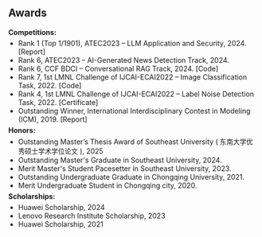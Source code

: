 ## Awards

<div style="margin:0 0 5px;">
  <h4 style="display:inline; margin:0 10px 0 0;">Competitions:</h4>
</div>
<ul style="margin:0 0 5px; padding-left:20px;">
  <li><autocolor>Rank 1 (Top 1/1901), ATEC2023 – LLM Application and Security, 2024. [<a href="https://tech.cnr.cn/techph/20240423/t20240423_526677850.shtml" style="text-decoration: none;">Report</a>]</autocolor></li>
  <li><autocolor>Rank 6, ATEC2023 – AI-Generated News Detection Track, 2024.</autocolor></li>
  <li><autocolor>Rank 6, CCF BDCI – Conversational RAG Track, 2024. [<a href="https://github.com/wu-dd/BDCI-Solution" style="text-decoration: none;">Code</a>]</autocolor></li>
  <li><autocolor>Rank 7, 1st LMNL Challenge of IJCAI-ECAI2022 – Image Classification Task, 2022. [<a href="https://github.com/wu-dd/LMNL" style="text-decoration: none;">Code</a>]</autocolor></li>
  <li><autocolor>Rank 4, 1st LMNL Challenge of IJCAI-ECAI2022 – Label Noise Detection Task, 2022. [<a href="assets/files/1st of LMNL challenge.pdf" style="text-decoration: none;">Certificate</a>]</autocolor></li>
  <li><autocolor>Outstanding Winner, International Interdisciplinary Contest in Modeling (ICM), 2019. [<a href="https://wmxy.cqu.edu.cn/info/1016/1173.htm" style="text-decoration: none;">Report</a>]</autocolor></li>
</ul>

<div style="margin:0 0 5px;">
  <h4 style="display:inline; margin:0 10px 0 0;">Honors:</h4>
</div>
<ul style="margin:0 0 5px; padding-left:20px;">
  <li>
  <autocolor>
    Outstanding Master’s Thesis Award of Southeast University 
    (<span lang="zh-CN" style="font-family:'Noto Sans SC','Microsoft YaHei','PingFang SC','Heiti SC','SimHei',sans-serif; font-size:0.95em;">
      东南大学优秀硕士学术学位论文
    </span>), 2025
  </autocolor>
  </li>
  <li><autocolor>Outstanding Master's Graduate in Southeast University, 2024.</autocolor></li>
  <li><autocolor>Merit Master's Student Pacesetter in Southeast University, 2023.</autocolor></li>
  <li><autocolor>Outstanding Undergraduate Graduate in Chongqing University, 2021.</autocolor></li>
  <li><autocolor>Merit Undergraduate Student in Chongqing city, 2020.</autocolor></li>
</ul>

<div style="margin:0 0 5px;">
  <h4 style="display:inline; margin:0 10px 0 0;">Scholarships:</h4>
</div>
<ul style="margin:0 0 20px; padding-left:20px;">
  <li><autocolor>Huawei Scholarship, 2024</autocolor></li>
  <li><autocolor>Lenovo Research Institute Scholarship, 2023</autocolor></li>
  <li><autocolor>Huawei Scholarship, 2021</autocolor></li>
</ul>
